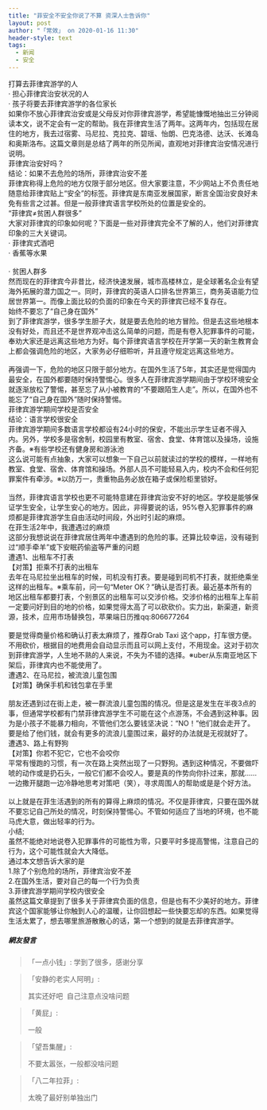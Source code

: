 ```yaml
---
title: "菲安全不安全你说了不算 资深人士告诉你"
layout: post
author: "「常效」 on 2020-01-16 11:30"
header-style: text
tags:
  - 新闻
  - 安全
---
```


打算去菲律宾游学的人
<br>
· 担心菲律宾治安状况的人
<br>
· 孩子将要去菲律宾游学的各位家长
<br>
如果你不放心菲律宾治安或是父母反对你菲律宾游学，希望能慷慨地抽出三分钟阅读本文，说不定会有一定的帮助。我在菲律宾生活了两年。这两年内，包括现在居住的地方，我去过宿雾、马尼拉、克拉克、碧瑶、怡朗、巴克洛德、达沃、长滩岛和奥斯洛布。这篇文章则是总结了两年的所见所闻，直观地对菲律宾治安情况进行说明。
<br>
菲律宾治安好吗？
<br>
结论：如果不去危险的场所，菲律宾治安不差
<br>
菲律宾称得上危险的地方仅限于部分地区。但大家要注意，不少网站上不负责任地随意给菲律宾贴上“安全”的标签。菲律宾是东南亚发展国家，断言全国治安良好未免有些言之过甚。但是一般菲律宾语言学校所处的位置是安全的。
<br>
“菲律宾≠贫困人群很多”
<br>
大家对菲律宾的印象如何呢？下面是一些对菲律宾完全不了解的人，他们对菲律宾印象的三大关键词。
<br>
· 菲律宾式酒吧
<br>
· 香蕉等水果
<br>
<br>
· 贫困人群多
<br>
然而现在的菲律宾今非昔比，经济快速发展，城市高楼林立，是全球著名企业有望海外拓展的潜力国之一。同时，菲律宾的英语人口排名世界第三，商务英语能力位居世界第一。而像上面比较的负面的印象在今天的菲律宾已经不复存在。
<br>
始终不要忘了“自己身在国外”
<br>
到了菲律宾游学，很多学生胆子大，就是要去危险的地方冒险。但是去这些地根本没有好处，而且还不是世界观冲击这么简单的问题，而是有卷入犯罪事件的可能，奉劝大家还是远离这些地方为好。每个菲律宾语言学校在开学第一天的新生教育会上都会强调危险的地区，大家务必仔细聆听，并且遵守规定远离这些地方。
<br>
<br>
再强调一下，危险的地区只限于部分地方。在国外生活了5年，其实还是觉得国内最安全，在国外都要随时保持警惕心。很多人在菲律宾游学期间由于学校环境安全就逐渐放松了警惕，甚至忘了从小被教育的“不要跟陌生人走”。所以，在国外也不能忘了“自己身在国外”随时保持警惕。
<br>
菲律宾游学期间学校是否安全
<br>
结论：语言学校很安全
<br>
菲律宾游学期间多数语言学校都设有24小时的保安，不能出示学生证者不得入内。另外，学校多是宿舍制，校园里有教室、宿舍、食堂、体育馆以及操场，设施齐备。※有些学校还有健身房和游泳池
<br>
这么说可能有点抽象，大家可以想象一下自己以前就读过的学校的模样，一样地有教室、食堂、宿舍、体育馆和操场。外部人员不可能轻易入内，校内不会和任何犯罪案件有牵涉。※以防万一，贵重物品务必放在箱子或保险柜里锁好。
<br>
<br>
当然，菲律宾语言学校也更不可能特意建在菲律宾治安不好的地区。学校是能够保证学生安全，让学生安心的地方。因此，非得要说的话，95%卷入犯罪事件的麻烦都是菲律宾游学生自由活动时间段，外出时引起的麻烦。
<br>
在菲生活2年中，我遭遇过的麻烦
<br>
这部分我想说说在菲律宾居住两年中遭遇到的危险的事。还算比较幸运，没有碰到过“顺手牵羊”或下安眠药偷盗等严重的问题
<br>
遭遇1、出租车不打表
<br>
【对策】拒乘不打表的出租车
<br>
去年在马尼拉坐出租车的时候，司机没有打表。要是碰到司机不打表，就拒绝乘坐这样的出租车。※乘车前，问一句“Meter OK？”确认是否打表。最近基本所有的地区出租车都要打表，个别景区的出租车可以交涉价格。交涉价格的出租车上车前一定要问好到目的地的价格，如果觉得太高了可以砍砍价。实力出，新渠道，新资源，技术，应用市场替换包，苹果端日历推qq:806677264
<br>
<br>
要是觉得商量价格和确认打表太麻烦了，推荐Grab Taxi 这个app，打车很方便。不用砍价，根据目的地费用会自动显示而且可以网上支付，不用现金。这对于初次到菲律宾游学，人生地不熟的人来说，不失为不错的选择。※uber从东南亚地区下架后，菲律宾内也不能使用了。
<br>
遭遇2、在马尼拉，被流浪儿童包围
<br>
【对策】确保手机和钱包拿在手里
<br>
<br>
朋友还遇到过在街上走，被一群流浪儿童包围的情况。但是这是发生在半夜3点的事，但通常学校都有门禁菲律宾游学生不可能在这个点游荡，不会遇到这种事。因为是小孩子不能暴力相向，不管他们怎么要钱坚决说：“NO！”他们就会走开了。要是给了他们钱，就会有更多的流浪儿童围过来，最好的办法就是无视就好了。
<br>
遭遇3、路上有野狗
<br>
【对策】你若不犯它，它也不会咬你
<br>
平常有慢跑的习惯，有一次在路上突然出现了一只野狗。遇到这种情况，不要做吓唬的动作或是扔石头，一般它们都不会咬人。要是真的作势向你扑过来，那就……一边撒开腿跑一边冷静地思考对策吧（笑），寻求周围人的帮助或是是个好方法。
<br>
<br>
以上就是在菲生活遇到的所有的算得上麻烦的情况。不仅是菲律宾，只要在国外就不要忘记自己所处的情况，时刻保持警惕心。不管如何适应了当地的环境，也不能马虎大意，做出轻率的行为。
<br>
小结;
<br>
虽然不能绝对地说卷入犯罪事件的可能性为零，只要平时多提高警惕，注意自己的行为，这个可能性就会大大降低。
<br>
通过本文想告诉大家的是
<br>
1.除了个别危险的场所，菲律宾治安不差
<br>
2.在国外生活，要对自己的每一个行为负责
<br>
3.菲律宾游学期间学校内很安全
<br>
虽然这篇文章提到了很多关于菲律宾负面的信息，但是也有不少美好的地方。菲律宾这个国家能够让你触到人心的温暖，让你回想起一些快要忘却的东西。如果觉得生活太累了，想去哪里旅游散散心的话，第一个想到的就是去菲律宾游学。
<input type="hidden" value="菲乐园提供"><br>

##### 網友發言 
> 「一点小钱」:
> 学到了很多，感谢分享

> 「安静的老实人阿明」:
> <p>其实还好吧&nbsp; 自己注意点没啥问题</p>

> 「黄屁」:
> <p>一般<br></p>

> 「望吾集醒」:
> <p>不要太嚣张，一般都没啥问题</p>

> 「八二年拉菲」:
> <p>太晚了最好别单独出门</p>


